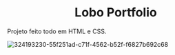 
<h1 align="center">Lobo Portfolio</h1>

<p> Projeto feito todo em HTML e CSS. </p>

![324193230-55f251ad-c71f-4562-b52f-f6827b692c68](https://github.com/naraThais/Lobo-Portfolio/assets/84098486/6fe047b3-160a-40a3-9daf-41065c21aeb6)
